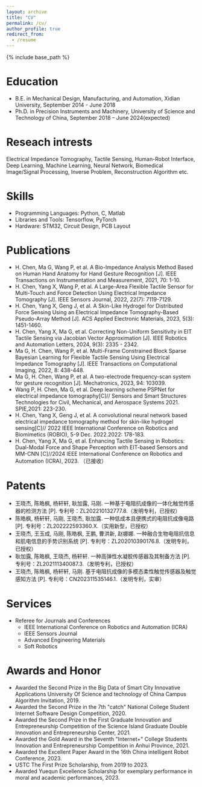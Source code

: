 ```yaml
---
layout: archive
title: "CV"
permalink: /cv/
author_profile: true
redirect_from:
  - /resume
---
```


{% include base_path %}

Education
======
* B.E. in Mechanical Design, Manufacturing, and Automation, Xidian University, September 2014 - June 2018
* Ph.D. in Precision Instruments and Machinery, University of Science and Technology of China, September 2018 – June 2024(expected)

Reseach intrests
======
Electrical Impedance Tomography, Tactile Sensing, Human-Robot Interface,  Deep Learning,  Machine Learning, Neural Network, Biomedical Image/Signal Processing, Inverse Problem, Reconstruction Algorithm etc.

Skills
======
* Programming Languages: Python, C, Matlab
* Libraries and Tools: Tensorflow, PyTorch
* Hardware: STM32, Circuit Design, PCB Layout

Publications 
======
*	H. Chen, Ma G, Wang P, et al. A Bio-Impedance Analysis Method Based on Human Hand Anatomy for Hand Gesture Recognition [J]. IEEE Transactions on Instrumentation and Measurement, 2021, 70: 1-10.
*	H. Chen, Yang X, Wang P, et al. A Large-Area Flexible Tactile Sensor for Multi-Touch and Force Detection Using Electrical Impedance Tomography [J]. IEEE Sensors Journal, 2022, 22(7): 7119-7129.
*	H. Chen, Yang X, Geng J, et al. A Skin-Like Hydrogel for Distributed Force Sensing Using an Electrical Impedance Tomography-Based Pseudo-Array Method [J]. ACS Applied Electronic Materials, 2023, 5(3): 1451-1460.
*	H. Chen, Yang X, Ma G, et al. Correcting Non-Uniform Sensitivity in EIT Tactile Sensing via Jacobian Vector Approximation [J]. IEEE Robotics and Automation Letters, 2024, 9(3): 2335 - 2342.
*	Ma G, H. Chen, Wang P, et al. Multi-Frame Constrained Block Sparse Bayesian Learning for Flexible Tactile Sensing Using Electrical Impedance Tomography [J]. IEEE Transactions on Computational Imaging, 2022, 8: 438-448.
*	Ma G, H. Chen, Wang P, et al. A two-electrode frequency-scan system for gesture recognition [J]. Mechatronics, 2023, 94: 103039.
*	Wang P, H. Chen, Ma G, et al. Deep learning scheme PSPNet for electrical impedance tomography[C]// Sensors and Smart Structures Technologies for Civil, Mechanical, and Aerospace Systems 2021. SPIE,2021: 223-230.
*	H. Chen, Yang X, Geng J, et al. A convolutional neural network based electrical impedance tomography method for skin-like hydrogel sensing[C]// 2022 IEEE International Conference on Robotics and Biomimetics (ROBIO), 5-9 Dec. 2022.2022: 178-183.
*	H. Chen, Yang X, Ma G, et al. Enhancing Tactile Sensing in Robotics: Dual-Modal Force and Shape Perception with EIT-based Sensors and MM-CNN [C]//2024 IEEE International Conference on Robotics and Automation (ICRA), 2023. （已接收）
	
Patents
======
*	王晓杰, 陈皓枫, 杨轩轩, 耿加露, 马刚. 一种基于电阻抗成像的一体化触觉传感器的检测方法 [P]. 专利号：ZL202210132777.8.（发明专利，已授权）
*	陈皓枫, 杨轩轩, 马刚, 王晓杰, 耿加露. 一种低成本且便携式的电阻抗成像电路 [P]. 专利号：ZL202222593360.X.（实用新型，已授权）
*	王晓杰, 王玉成, 马刚, 陈皓枫, 王鹏, 曹洪新, 赵娜娜. 一种融合生物电阻抗信息和肌电信息的手势识别系统 [P]. 专利号：ZL202010390176.8.（发明专利，已授权）
*	耿加露, 陈皓枫, 王晓杰, 杨轩轩. 一种高弹性水凝胶传感器及其制备方法 [P]. 专利号：ZL202111340087.3.（发明专利，已授权）
*	王晓杰, 陈皓枫, 杨轩轩, 马刚. 基于电阻抗成像的多模态柔性触觉传感器及触觉感知方法 [P]. 专利号：CN202311535146.1.（发明专利，实审）
  
Services
======
* Referee for Journals and Conferences
  * IEEE International Conference on Robotics and Automation (ICRA)
  * IEEE Sensors Journal
  * Advanced Engineering Materials
  * Soft Robotics

Awards and Honor
======
* Awarded the Second Prize  in the Big Data of Smart City Innovative Applications University Of Science and
technology of China Campus Algorithm Invitation, 2019.
* Awarded the Second Prize in the 7th "catch" National College Student Internet Software Design Competition, 2020.
* Awarded the Second Prize  in the First Graduate Innovation and Entrepreneurship Competition of the Science Island Graduate Double Innovation and Entrepreneurship Center, 2021.
* Awarded the Gold Award in the Seventh "Internet+" College Students Innovation and Entrepreneurship Competition in Anhui Province, 2021.
* Awarded the Excellent Paper Award in the 16th China intelligent Robot Conference, 2023.
* USTC The First Prize Scholarship, from 2019 to 2023.
* Awarded Yuequn Excellence Scholarship  for exemplary performance in  moral and academic performances, 2023.
